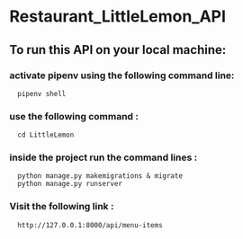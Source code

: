 # Restaurant_LittleLemon_API

## To run this API on your local machine:
### activate pipenv using the following command line:
      pipenv shell
### use the following command :
      cd LittleLemon
### inside the project run the command lines :
      python manage.py makemigrations & migrate
      python manage.py runserver
      
### Visit the following link :
      http://127.0.0.1:8000/api/menu-items
 
